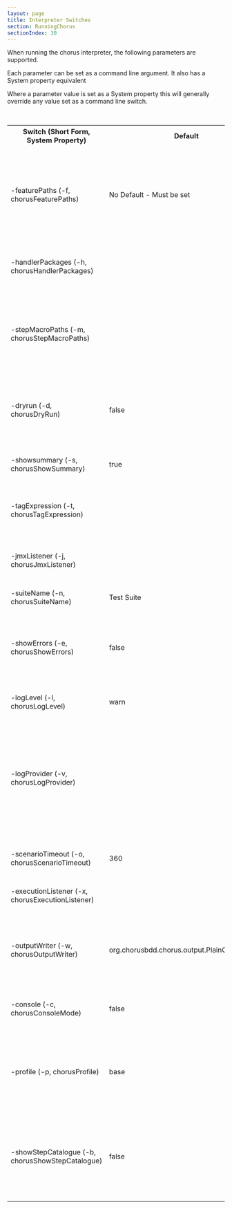 ```yaml
---
layout: page
title: Interpreter Switches
section: RunningChorus
sectionIndex: 30
---
```


When running the chorus interpreter, the following parameters are supported. 
 
Each parameter can be set as a command line argument. It also has a System property equivalent

Where a parameter value is set as a System property this will generally override any value set as a command line switch.

<br/>

<table>
<tr>
  <th>Switch (Short Form, System Property)</th><th>Default</th><th>Example</th><th>Description</th>
</tr>
    <tr>
        <td>-featurePaths (-f, chorusFeaturePaths)</td>
        <td>No Default - Must be set</td>
        <td>-f c:\my\path ..\my\path  ..\my\path\myfeature.feature</td>
        <td>One or more relative or absolute paths to the directories containing your feature files or paths to specific feature files. Directories will be searched recursively</td>
    </tr>
    <tr>
        <td>-handlerPackages (-h, chorusHandlerPackages)</td>
        <td></td>
        <td>-h com.mycompany.mypkg</td>
        <td>Packages to scan for Handler classes. Subpackages will also be scanned</td>
    </tr>
    <tr>
        <td>-stepMacroPaths (-m, chorusStepMacroPaths)</td>
        <td></td>
        <td>-m c:\my\path ..\my\path  ..\my\path\mymacros.stepmacro</td>
        <td>Relative or absolute paths to the directories containing your stepmacro files or paths to specific stepmacro files. If not specified featurePaths will be used</td>
    </tr>
    <tr>
        <td>-dryrun (-d, chorusDryRun)</td>
        <td>false</td>
        <td>-d (false|true)</td>
        <td>Whether to actually execute steps or just detect and log the discovery of handlers and step definitions</td>
    </tr>
    <tr>
        <td>-showsummary (-s, chorusShowSummary)</td>
        <td>true</td>
        <td>-s (false|true)</td>
        <td>Whether to show the closing summary of pass/fail information</td>
    </tr>
    <tr>
        <td>-tagExpression (-t, chorusTagExpression)</td>
        <td></td>
        <td>-t @MyTagName</td>
        <td>One or more tags which can be used to restrict features which are executed</td>
    </tr>
    <tr>
        <td>-jmxListener (-j, chorusJmxListener)</td>
        <td></td>
        <td>-j myhost.mydomain:1001</td>
        <td>Network address of an agent which will receive execution events as the interpreter runs</td>
    </tr>
    <tr>
        <td>-suiteName (-n, chorusSuiteName)</td>
        <td>Test Suite</td>
        <td>-n My Suite Name</td>
        <td>Name for the test suite to be run</td>
    </tr>
    <tr>
        <td>-showErrors (-e, chorusShowErrors)</td>
        <td>false</td>
        <td>-e (false|true)</td>
        <td>Whether stack traces should be shown in the interpreter output (rather than just a message) when step implementations throws exceptions</td>
    </tr>
    <tr>
        <td>-logLevel (-l, chorusLogLevel)</td>
        <td>warn</td>
        <td>-l (trace|debug|info|warn|error|fatal)</td>
        <td>The log level to be used by Chorus' built in log provider</td>
    </tr>
    <tr>
        <td>-logProvider (-v, chorusLogProvider)</td>
        <td></td>
        <td>-v org.chorusbdd.chorus.logging.ChorusCommonsLogProvider</td>
        <td>ChorusLogProvider implementation used to instantiate Chorus Logger instances. Can redirect supplementary logging but not primary output. Set a custom OutputWriter if you want to redirect primary test output as well</td>
    </tr>
    <tr>
        <td>-scenarioTimeout (-o, chorusScenarioTimeout)</td>
        <td>360</td>
        <td>360</td>
        <td>Number of seconds after which a scenario will timeout</td>
    </tr>
    <tr>
        <td>-executionListener (-x, chorusExecutionListener)</td>
        <td></td>
        <td>com.mycom.MyListener</td>
        <td>One or more user specified ExecutionListener classes</td>
    </tr>
    <tr>
        <td>-outputWriter (-w, chorusOutputWriter)</td>
        <td>org.chorusbdd.chorus.output.PlainOutputWriter</td>
        <td>-w org.myorg.MyWriter</td>
        <td>The output writer used to write primary test output for Chorus, if specified without a classname places Chorus in console mode</td>
    </tr>
    <tr>
        <td>-console (-c, chorusConsoleMode)</td>
        <td>false</td>
        <td>-c</td>
        <td>Enable chorus console mode which is best when displaying output in a console</td>
    </tr>
    <tr>
        <td>-profile (-p, chorusProfile)</td>
        <td>base</td>
        <td>-p myProfile</td>
        <td>The configured profile for use in selecting Handler properties. A Handler might load diffent configuration based on the current profile</td>
    </tr>
    <tr>
        <td>-showStepCatalogue (-b, chorusShowStepCatalogue)</td>
        <td>false</td>
        <td>-b (false|true)</td>
        <td>Show metadata on steps supported by local handler classes and discovered by Chorus during the test run, includes invocation counts and cumulative time</td>
    </tr>
</table>
